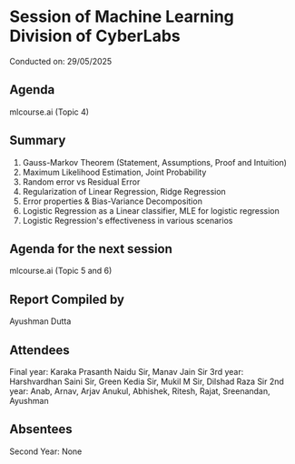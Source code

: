 # Session of Machine Learning Division of CyberLabs
Conducted on: 29/05/2025

## Agenda
mlcourse.ai (Topic 4)

## Summary
1. Gauss-Markov Theorem (Statement, Assumptions, Proof and Intuition)
2. Maximum Likelihood Estimation, Joint Probability
3. Random error vs Residual Error
4. Regularization of Linear Regression, Ridge Regression
5. Error properties & Bias-Variance Decomposition
6. Logistic Regression as a Linear classifier, MLE for logistic regression 
7. Logistic Regression's effectiveness in various scenarios

## Agenda for the next session
mlcourse.ai (Topic 5 and 6)

## Report Compiled by
Ayushman Dutta

## Attendees
Final year: Karaka Prasanth Naidu Sir, Manav Jain Sir
3rd year: Harshvardhan Saini Sir, Green Kedia Sir, Mukil M Sir, Dilshad Raza Sir
2nd year: Anab, Arnav, Arjav Anukul, Abhishek, Ritesh, Rajat, Sreenandan, Ayushman

## Absentees
Second Year: None

